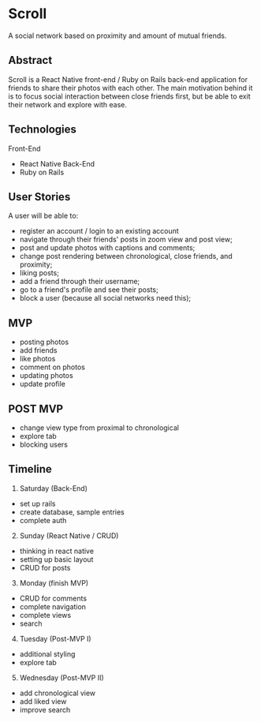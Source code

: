 # Scroll
A social network based on proximity and amount of mutual friends.

## Abstract
Scroll is a React Native front-end / Ruby on Rails back-end application for friends to share their photos with each other. The main motivation behind it is to focus social interaction between close friends first, but be able to exit their network and explore with ease.

## Technologies
Front-End
- React Native
Back-End
- Ruby on Rails

## User Stories
A user will be able to:
- register an account / login to an existing account
- navigate through their friends' posts in zoom view and post view;
- post and update photos with captions and comments;
- change post rendering between chronological, close friends, and proximity;
- liking posts;
- add a friend through their username;
- go to a friend's profile and see their posts;
- block a user (because all social networks need this);

## MVP
- posting photos
- add friends
- like photos
- comment on photos
- updating photos
- update profile

## POST MVP
- change view type from proximal to chronological
- explore tab
- blocking users

## Timeline
1. Saturday (Back-End)
- set up rails
- create database, sample entries
- complete auth
2. Sunday (React Native / CRUD)
- thinking in react native
- setting up basic layout
- CRUD for posts
3. Monday (finish MVP)
- CRUD for comments
- complete navigation
- complete views
- search
4. Tuesday (Post-MVP I)
- additional styling
- explore tab
5. Wednesday (Post-MVP II)
- add chronological view
- add liked view
- improve search
